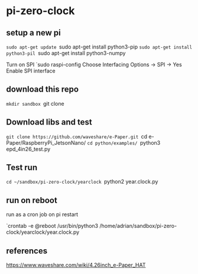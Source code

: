 # pi-zero-clock

## setup a new pi
`sudo apt-get update
`sudo apt-get install python3-pip
`sudo apt-get install python3-pil
`sudo apt-get install python3-numpy

Turn on SPI
`sudo raspi-config
Choose Interfacing Options -> SPI -> Yes Enable SPI interface

## download this repo
`mkdir sandbox
`git clone

## Download libs and test
`git clone https://github.com/waveshare/e-Paper.git
`cd e-Paper/RaspberryPi_JetsonNano/
`cd python/examples/
`python3 epd_4in26_test.py

## Test run
`cd ~/sandbox/pi-zero-clock/yearclock
`python2 year.clock.py

## run on reboot
run as a cron job on pi restart

`crontab -e
@reboot /usr/bin/python3 /home/adrian/sandbox/pi-zero-clock/yearclock/year.clock.py

## references
https://www.waveshare.com/wiki/4.26inch_e-Paper_HAT
